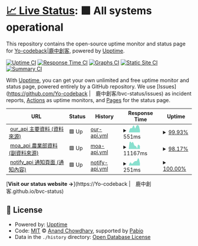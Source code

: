 # [📈 Live Status](https://Yo-codeback|鹿中創客.github.io/bvc-status): <!--live status--> **🟩 All systems operational**

This repository contains the open-source uptime monitor and status page for [Yo-codeback|鹿中創客](https://Yo-codeback|鹿中創客.github.io/bvc-status), powered by [Upptime](https://github.com/upptime/upptime).

[![Uptime CI](https://github.com/Yo-codeback|鹿中創客/bvc-status/workflows/Uptime%20CI/badge.svg)](https://github.com/Yo-codeback|鹿中創客/bvc-status/actions?query=workflow%3A%22Uptime+CI%22)
[![Response Time CI](https://github.com/Yo-codeback|鹿中創客/bvc-status/workflows/Response%20Time%20CI/badge.svg)](https://github.com/Yo-codeback|鹿中創客/bvc-status/actions?query=workflow%3A%22Response+Time+CI%22)
[![Graphs CI](https://github.com/Yo-codeback|鹿中創客/bvc-status/workflows/Graphs%20CI/badge.svg)](https://github.com/Yo-codeback|鹿中創客/bvc-status/actions?query=workflow%3A%22Graphs+CI%22)
[![Static Site CI](https://github.com/Yo-codeback|鹿中創客/bvc-status/workflows/Static%20Site%20CI/badge.svg)](https://github.com/Yo-codeback|鹿中創客/bvc-status/actions?query=workflow%3A%22Static+Site+CI%22)
[![Summary CI](https://github.com/Yo-codeback|鹿中創客/bvc-status/workflows/Summary%20CI/badge.svg)](https://github.com/Yo-codeback|鹿中創客/bvc-status/actions?query=workflow%3A%22Summary+CI%22)

With [Upptime](https://upptime.js.org), you can get your own unlimited and free uptime monitor and status page, powered entirely by a GitHub repository. We use [Issues](https://github.com/Yo-codeback |　鹿中創客/bvc-status/issues) as incident reports, [Actions](https://github.com/Yo-codeback|鹿中創客/bvc-status/actions) as uptime monitors, and [Pages](https://Yo-codeback|鹿中創客.github.io/bvc-status) for the status page.

<!--start: status pages-->
<!-- This summary is generated by Upptime (https://github.com/upptime/upptime) -->
<!-- Do not edit this manually, your changes will be overwritten -->
<!-- prettier-ignore -->
| URL | Status | History | Response Time | Uptime |
| --- | ------ | ------- | ------------- | ------ |
| <img alt="" src="https://icons.duckduckgo.com/ip3/bvc-api.deno.dev.ico" height="13"> [our_api 主要資料 (資料來源)](https://bvc-api.deno.dev) | 🟩 Up | [our-api.yml](https://github.com/Yo-codeback/bvc-status/commits/HEAD/history/our-api.yml) | <details><summary><img alt="Response time graph" src="./graphs/our-api/response-time-week.png" height="20"> 551ms</summary><br><a href="https://Yo-codeback.github.io/bvc-status/history/our-api"><img alt="Response time 585" src="https://img.shields.io/endpoint?url=https%3A%2F%2Fraw.githubusercontent.com%2FYo-codeback%2Fbvc-status%2FHEAD%2Fapi%2Four-api%2Fresponse-time.json"></a><br><a href="https://Yo-codeback.github.io/bvc-status/history/our-api"><img alt="24-hour response time 473" src="https://img.shields.io/endpoint?url=https%3A%2F%2Fraw.githubusercontent.com%2FYo-codeback%2Fbvc-status%2FHEAD%2Fapi%2Four-api%2Fresponse-time-day.json"></a><br><a href="https://Yo-codeback.github.io/bvc-status/history/our-api"><img alt="7-day response time 551" src="https://img.shields.io/endpoint?url=https%3A%2F%2Fraw.githubusercontent.com%2FYo-codeback%2Fbvc-status%2FHEAD%2Fapi%2Four-api%2Fresponse-time-week.json"></a><br><a href="https://Yo-codeback.github.io/bvc-status/history/our-api"><img alt="30-day response time 614" src="https://img.shields.io/endpoint?url=https%3A%2F%2Fraw.githubusercontent.com%2FYo-codeback%2Fbvc-status%2FHEAD%2Fapi%2Four-api%2Fresponse-time-month.json"></a><br><a href="https://Yo-codeback.github.io/bvc-status/history/our-api"><img alt="1-year response time 585" src="https://img.shields.io/endpoint?url=https%3A%2F%2Fraw.githubusercontent.com%2FYo-codeback%2Fbvc-status%2FHEAD%2Fapi%2Four-api%2Fresponse-time-year.json"></a></details> | <details><summary><a href="https://Yo-codeback.github.io/bvc-status/history/our-api">99.93%</a></summary><a href="https://Yo-codeback.github.io/bvc-status/history/our-api"><img alt="All-time uptime 99.97%" src="https://img.shields.io/endpoint?url=https%3A%2F%2Fraw.githubusercontent.com%2FYo-codeback%2Fbvc-status%2FHEAD%2Fapi%2Four-api%2Fuptime.json"></a><br><a href="https://Yo-codeback.github.io/bvc-status/history/our-api"><img alt="24-hour uptime 99.48%" src="https://img.shields.io/endpoint?url=https%3A%2F%2Fraw.githubusercontent.com%2FYo-codeback%2Fbvc-status%2FHEAD%2Fapi%2Four-api%2Fuptime-day.json"></a><br><a href="https://Yo-codeback.github.io/bvc-status/history/our-api"><img alt="7-day uptime 99.93%" src="https://img.shields.io/endpoint?url=https%3A%2F%2Fraw.githubusercontent.com%2FYo-codeback%2Fbvc-status%2FHEAD%2Fapi%2Four-api%2Fuptime-week.json"></a><br><a href="https://Yo-codeback.github.io/bvc-status/history/our-api"><img alt="30-day uptime 99.95%" src="https://img.shields.io/endpoint?url=https%3A%2F%2Fraw.githubusercontent.com%2FYo-codeback%2Fbvc-status%2FHEAD%2Fapi%2Four-api%2Fuptime-month.json"></a><br><a href="https://Yo-codeback.github.io/bvc-status/history/our-api"><img alt="1-year uptime 99.97%" src="https://img.shields.io/endpoint?url=https%3A%2F%2Fraw.githubusercontent.com%2FYo-codeback%2Fbvc-status%2FHEAD%2Fapi%2Four-api%2Fuptime-year.json"></a></details>
| <img alt="" src="https://icons.duckduckgo.com/ip3/data.moa.gov.tw.ico" height="13"> [moa_api 農業部資料 (副資料來源)](https://data.moa.gov.tw/Service/OpenData/FromM/FarmTransData.aspx) | 🟩 Up | [moa-api.yml](https://github.com/Yo-codeback/bvc-status/commits/HEAD/history/moa-api.yml) | <details><summary><img alt="Response time graph" src="./graphs/moa-api/response-time-week.png" height="20"> 11167ms</summary><br><a href="https://Yo-codeback.github.io/bvc-status/history/moa-api"><img alt="Response time 12737" src="https://img.shields.io/endpoint?url=https%3A%2F%2Fraw.githubusercontent.com%2FYo-codeback%2Fbvc-status%2FHEAD%2Fapi%2Fmoa-api%2Fresponse-time.json"></a><br><a href="https://Yo-codeback.github.io/bvc-status/history/moa-api"><img alt="24-hour response time 17595" src="https://img.shields.io/endpoint?url=https%3A%2F%2Fraw.githubusercontent.com%2FYo-codeback%2Fbvc-status%2FHEAD%2Fapi%2Fmoa-api%2Fresponse-time-day.json"></a><br><a href="https://Yo-codeback.github.io/bvc-status/history/moa-api"><img alt="7-day response time 11167" src="https://img.shields.io/endpoint?url=https%3A%2F%2Fraw.githubusercontent.com%2FYo-codeback%2Fbvc-status%2FHEAD%2Fapi%2Fmoa-api%2Fresponse-time-week.json"></a><br><a href="https://Yo-codeback.github.io/bvc-status/history/moa-api"><img alt="30-day response time 13551" src="https://img.shields.io/endpoint?url=https%3A%2F%2Fraw.githubusercontent.com%2FYo-codeback%2Fbvc-status%2FHEAD%2Fapi%2Fmoa-api%2Fresponse-time-month.json"></a><br><a href="https://Yo-codeback.github.io/bvc-status/history/moa-api"><img alt="1-year response time 12737" src="https://img.shields.io/endpoint?url=https%3A%2F%2Fraw.githubusercontent.com%2FYo-codeback%2Fbvc-status%2FHEAD%2Fapi%2Fmoa-api%2Fresponse-time-year.json"></a></details> | <details><summary><a href="https://Yo-codeback.github.io/bvc-status/history/moa-api">98.17%</a></summary><a href="https://Yo-codeback.github.io/bvc-status/history/moa-api"><img alt="All-time uptime 99.03%" src="https://img.shields.io/endpoint?url=https%3A%2F%2Fraw.githubusercontent.com%2FYo-codeback%2Fbvc-status%2FHEAD%2Fapi%2Fmoa-api%2Fuptime.json"></a><br><a href="https://Yo-codeback.github.io/bvc-status/history/moa-api"><img alt="24-hour uptime 100.00%" src="https://img.shields.io/endpoint?url=https%3A%2F%2Fraw.githubusercontent.com%2FYo-codeback%2Fbvc-status%2FHEAD%2Fapi%2Fmoa-api%2Fuptime-day.json"></a><br><a href="https://Yo-codeback.github.io/bvc-status/history/moa-api"><img alt="7-day uptime 98.17%" src="https://img.shields.io/endpoint?url=https%3A%2F%2Fraw.githubusercontent.com%2FYo-codeback%2Fbvc-status%2FHEAD%2Fapi%2Fmoa-api%2Fuptime-week.json"></a><br><a href="https://Yo-codeback.github.io/bvc-status/history/moa-api"><img alt="30-day uptime 98.94%" src="https://img.shields.io/endpoint?url=https%3A%2F%2Fraw.githubusercontent.com%2FYo-codeback%2Fbvc-status%2FHEAD%2Fapi%2Fmoa-api%2Fuptime-month.json"></a><br><a href="https://Yo-codeback.github.io/bvc-status/history/moa-api"><img alt="1-year uptime 99.03%" src="https://img.shields.io/endpoint?url=https%3A%2F%2Fraw.githubusercontent.com%2FYo-codeback%2Fbvc-status%2FHEAD%2Fapi%2Fmoa-api%2Fuptime-year.json"></a></details>
| <img alt="" src="https://icons.duckduckgo.com/ip3/bvcaanotify.deno.dev.ico" height="13"> [notify_api 通知頁面 (通知內容)](https://bvcaanotify.deno.dev) | 🟩 Up | [notify-api.yml](https://github.com/Yo-codeback/bvc-status/commits/HEAD/history/notify-api.yml) | <details><summary><img alt="Response time graph" src="./graphs/notify-api/response-time-week.png" height="20"> 251ms</summary><br><a href="https://Yo-codeback.github.io/bvc-status/history/notify-api"><img alt="Response time 262" src="https://img.shields.io/endpoint?url=https%3A%2F%2Fraw.githubusercontent.com%2FYo-codeback%2Fbvc-status%2FHEAD%2Fapi%2Fnotify-api%2Fresponse-time.json"></a><br><a href="https://Yo-codeback.github.io/bvc-status/history/notify-api"><img alt="24-hour response time 225" src="https://img.shields.io/endpoint?url=https%3A%2F%2Fraw.githubusercontent.com%2FYo-codeback%2Fbvc-status%2FHEAD%2Fapi%2Fnotify-api%2Fresponse-time-day.json"></a><br><a href="https://Yo-codeback.github.io/bvc-status/history/notify-api"><img alt="7-day response time 251" src="https://img.shields.io/endpoint?url=https%3A%2F%2Fraw.githubusercontent.com%2FYo-codeback%2Fbvc-status%2FHEAD%2Fapi%2Fnotify-api%2Fresponse-time-week.json"></a><br><a href="https://Yo-codeback.github.io/bvc-status/history/notify-api"><img alt="30-day response time 231" src="https://img.shields.io/endpoint?url=https%3A%2F%2Fraw.githubusercontent.com%2FYo-codeback%2Fbvc-status%2FHEAD%2Fapi%2Fnotify-api%2Fresponse-time-month.json"></a><br><a href="https://Yo-codeback.github.io/bvc-status/history/notify-api"><img alt="1-year response time 262" src="https://img.shields.io/endpoint?url=https%3A%2F%2Fraw.githubusercontent.com%2FYo-codeback%2Fbvc-status%2FHEAD%2Fapi%2Fnotify-api%2Fresponse-time-year.json"></a></details> | <details><summary><a href="https://Yo-codeback.github.io/bvc-status/history/notify-api">100.00%</a></summary><a href="https://Yo-codeback.github.io/bvc-status/history/notify-api"><img alt="All-time uptime 100.00%" src="https://img.shields.io/endpoint?url=https%3A%2F%2Fraw.githubusercontent.com%2FYo-codeback%2Fbvc-status%2FHEAD%2Fapi%2Fnotify-api%2Fuptime.json"></a><br><a href="https://Yo-codeback.github.io/bvc-status/history/notify-api"><img alt="24-hour uptime 100.00%" src="https://img.shields.io/endpoint?url=https%3A%2F%2Fraw.githubusercontent.com%2FYo-codeback%2Fbvc-status%2FHEAD%2Fapi%2Fnotify-api%2Fuptime-day.json"></a><br><a href="https://Yo-codeback.github.io/bvc-status/history/notify-api"><img alt="7-day uptime 100.00%" src="https://img.shields.io/endpoint?url=https%3A%2F%2Fraw.githubusercontent.com%2FYo-codeback%2Fbvc-status%2FHEAD%2Fapi%2Fnotify-api%2Fuptime-week.json"></a><br><a href="https://Yo-codeback.github.io/bvc-status/history/notify-api"><img alt="30-day uptime 100.00%" src="https://img.shields.io/endpoint?url=https%3A%2F%2Fraw.githubusercontent.com%2FYo-codeback%2Fbvc-status%2FHEAD%2Fapi%2Fnotify-api%2Fuptime-month.json"></a><br><a href="https://Yo-codeback.github.io/bvc-status/history/notify-api"><img alt="1-year uptime 100.00%" src="https://img.shields.io/endpoint?url=https%3A%2F%2Fraw.githubusercontent.com%2FYo-codeback%2Fbvc-status%2FHEAD%2Fapi%2Fnotify-api%2Fuptime-year.json"></a></details>

<!--end: status pages-->

[**Visit our status website →**](https://Yo-codeback |　鹿中創客.github.io/bvc-status)

## 📄 License

- Powered by: [Upptime](https://github.com/upptime/upptime)
- Code: [MIT](./LICENSE) © [Anand Chowdhary](https://anandchowdhary.com), supported by [Pabio](https://pabio.com)
- Data in the `./history` directory: [Open Database License](https://opendatacommons.org/licenses/odbl/1-0/)

